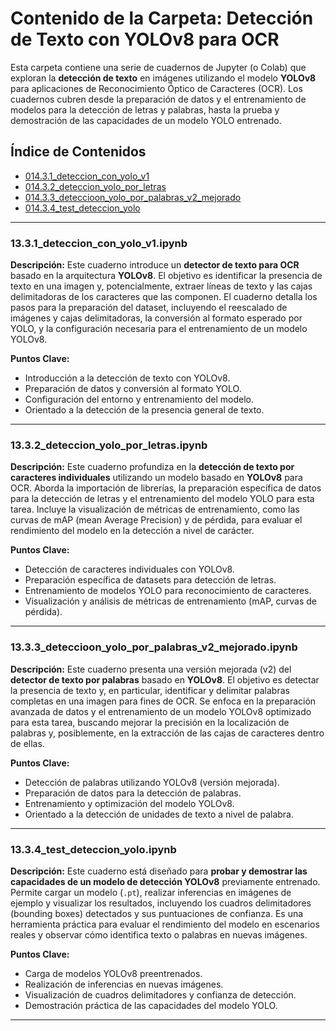 # Contenido de la Carpeta: Detección de Texto con YOLOv8 para OCR

Esta carpeta contiene una serie de cuadernos de Jupyter (o Colab) que exploran la **detección de texto** en imágenes utilizando el modelo **YOLOv8** para aplicaciones de Reconocimiento Óptico de Caracteres (OCR). Los cuadernos cubren desde la preparación de datos y el entrenamiento de modelos para la detección de letras y palabras, hasta la prueba y demostración de las capacidades de un modelo YOLO entrenado.

## Índice de Contenidos

* [014.3.1_deteccion_con_yolo_v1](13.3.1_deteccion_con_yolo_v1.ipynb)
* [014.3.2_deteccion_yolo_por_letras](13.3.2_deteccion_yolo_por_letras.ipynb)
* [014.3.3_deteccioon_yolo_por_palabras_v2_mejorado](13.3.3_deteccioon_yolo_por_palabras_v2_mejorado.ipynb)
* [014.3.4_test_deteccion_yolo](13.3.4_test_deteccion_yolo.ipynb)

---

### 13.3.1_deteccion_con_yolo_v1.ipynb

**Descripción:**
Este cuaderno introduce un **detector de texto para OCR** basado en la arquitectura **YOLOv8**. El objetivo es identificar la presencia de texto en una imagen y, potencialmente, extraer líneas de texto y las cajas delimitadoras de los caracteres que las componen. El cuaderno detalla los pasos para la preparación del dataset, incluyendo el reescalado de imágenes y cajas delimitadoras, la conversión al formato esperado por YOLO, y la configuración necesaria para el entrenamiento de un modelo YOLOv8.

**Puntos Clave:**
* Introducción a la detección de texto con YOLOv8.
* Preparación de datos y conversión al formato YOLO.
* Configuración del entorno y entrenamiento del modelo.
* Orientado a la detección de la presencia general de texto.

---

### 13.3.2_deteccion_yolo_por_letras.ipynb

**Descripción:**
Este cuaderno profundiza en la **detección de texto por caracteres individuales** utilizando un modelo basado en **YOLOv8** para OCR. Aborda la importación de librerías, la preparación específica de datos para la detección de letras y el entrenamiento del modelo YOLO para esta tarea. Incluye la visualización de métricas de entrenamiento, como las curvas de mAP (mean Average Precision) y de pérdida, para evaluar el rendimiento del modelo en la detección a nivel de carácter.

**Puntos Clave:**
* Detección de caracteres individuales con YOLOv8.
* Preparación específica de datasets para detección de letras.
* Entrenamiento de modelos YOLO para reconocimiento de caracteres.
* Visualización y análisis de métricas de entrenamiento (mAP, curvas de pérdida).

---

### 13.3.3_deteccioon_yolo_por_palabras_v2_mejorado.ipynb

**Descripción:**
Este cuaderno presenta una versión mejorada (v2) del **detector de texto por palabras** basado en **YOLOv8**. El objetivo es detectar la presencia de texto y, en particular, identificar y delimitar palabras completas en una imagen para fines de OCR. Se enfoca en la preparación avanzada de datos y el entrenamiento de un modelo YOLOv8 optimizado para esta tarea, buscando mejorar la precisión en la localización de palabras y, posiblemente, en la extracción de las cajas de caracteres dentro de ellas.

**Puntos Clave:**
* Detección de palabras utilizando YOLOv8 (versión mejorada).
* Preparación de datos para la detección de palabras.
* Entrenamiento y optimización del modelo YOLOv8.
* Orientado a la detección de unidades de texto a nivel de palabra.

---

### 13.3.4_test_deteccion_yolo.ipynb

**Descripción:**
Este cuaderno está diseñado para **probar y demostrar las capacidades de un modelo de detección YOLOv8** previamente entrenado. Permite cargar un modelo (`.pt`), realizar inferencias en imágenes de ejemplo y visualizar los resultados, incluyendo los cuadros delimitadores (bounding boxes) detectados y sus puntuaciones de confianza. Es una herramienta práctica para evaluar el rendimiento del modelo en escenarios reales y observar cómo identifica texto o palabras en nuevas imágenes.

**Puntos Clave:**
* Carga de modelos YOLOv8 preentrenados.
* Realización de inferencias en nuevas imágenes.
* Visualización de cuadros delimitadores y confianza de detección.
* Demostración práctica de las capacidades del modelo YOLO.

---

